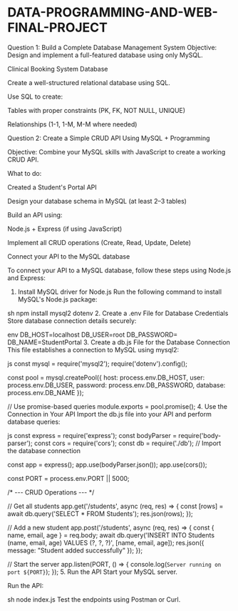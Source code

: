 # DATA-PROGRAMMING-AND-WEB-FINAL-PROJECT

Question 1: Build a Complete Database Management System
Objective:
Design and implement a full-featured database using only MySQL.

Clinical Booking System Database

Create a well-structured relational database using SQL.

Use SQL to create:

Tables with proper constraints (PK, FK, NOT NULL, UNIQUE)

Relationships (1-1, 1-M, M-M where needed)



Question 2: Create a Simple CRUD API Using MySQL + Programming

Objective:
Combine your MySQL skills with JavaScript to create a working CRUD API.

What to do:

Created a Student's Portal API

Design your database schema in MySQL (at least 2–3 tables)

Build an API using:

Node.js + Express (if using JavaScript)


Implement all CRUD operations (Create, Read, Update, Delete)

Connect your API to the MySQL database

To connect your API to a MySQL database, follow these steps using Node.js and Express:

1. Install MySQL driver for Node.js
Run the following command to install MySQL's Node.js package:

sh
npm install mysql2 dotenv
2. Create a .env File for Database Credentials
Store database connection details securely:

env
DB_HOST=localhost
DB_USER=root
DB_PASSWORD=
DB_NAME=StudentPortal
3. Create a db.js File for the Database Connection
This file establishes a connection to MySQL using mysql2:

js
const mysql = require('mysql2');
require('dotenv').config();

const pool = mysql.createPool({
    host: process.env.DB_HOST,
    user: process.env.DB_USER,
    password: process.env.DB_PASSWORD,
    database: process.env.DB_NAME
});

// Use promise-based queries
module.exports = pool.promise();
4. Use the Connection in Your API
Import the db.js file into your API and perform database queries:

js
const express = require('express');
const bodyParser = require('body-parser');
const cors = require('cors');
const db = require('./db');  // Import the database connection

const app = express();
app.use(bodyParser.json());
app.use(cors());

const PORT = process.env.PORT || 5000;

/* --- CRUD Operations --- */

// Get all students
app.get('/students', async (req, res) => {
    const [rows] = await db.query('SELECT * FROM Students');
    res.json(rows);
});

// Add a new student
app.post('/students', async (req, res) => {
    const { name, email, age } = req.body;
    await db.query('INSERT INTO Students (name, email, age) VALUES (?, ?, ?)', [name, email, age]);
    res.json({ message: "Student added successfully" });
});

// Start the server
app.listen(PORT, () => {
    console.log(`Server running on port ${PORT}`);
});
5. Run the API
Start your MySQL server.

Run the API:

sh
node index.js
Test the endpoints using Postman or Curl.

